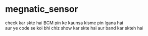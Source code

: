 # megnatic_sensor

check kar skte hai BCM pin ke kaunsa kisme pin lgana hai<br> 
aur ye code se koi bhi chiz show kar skte hai aur band kar skteh hai 
